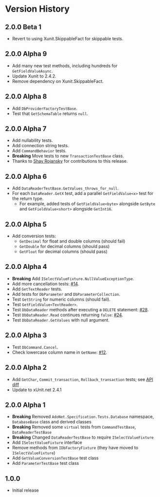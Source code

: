 # Version History

## 2.0.0 Beta 1

* Revert to using Xunit.SkippableFact for skippable tests.

## 2.0.0 Alpha 9

* Add many new test methods, including hundreds for `GetFieldValueAsync`.
* Update Xunit to 2.4.2.
* Remove dependency on Xunit.SkippableFact.

## 2.0.0 Alpha 8

* Add `DbProviderFactoryTestBase`.
* Test that `GetSchemaTable` returns `null`.

## 2.0.0 Alpha 7

* Add nullability tests.
* Add connection string tests.
* Add `CommandBehavior` tests.
* **Breaking** Move tests to new `TransactionTestBase` class.
* Thanks to [Shay Rojansky](https://github.com/roji) for contributions to this release.

## 2.0.0 Alpha 6

* Add `DataReaderTestBase.GetValues_throws_for_null`.
* For each `DataReader.GetX` test, add a parallel `GetFieldValue<x>` test for the return type.
  * For example, added tests of `GetFieldValue<byte>` alongside `GetByte` and `GetFieldValue<short>` alongside `GetInt16`.

## 2.0.0 Alpha 5

* Add conversion tests:
  * `GetDecimal` for float and double columns (should fail)
  * `GetDouble` for decimal columns (should pass)
  * `GetFloat` for decimal columns (should pass)

## 2.0.0 Alpha 4

* **Breaking** Add `ISelectValueFixture.NullValueExceptionType`.
* Add more cancellation tests: [#14](https://github.com/mysql-net/AdoNetApiTest/pull/14).
* Add `GetTextReader` tests.
* Add tests for `DbParameter` and `DbParameterCollection`.
* Test `GetString` for numeric columns (should fail).
* Test `GetFieldValue<TextReader>`.
* Test `DbDataReader` methods after executing a `DELETE` statement: [#28](https://github.com/mysql-net/AdoNetApiTest/issues/28).
* Test `DbDataReader.Read` continues returning `false`: [#24](https://github.com/mysql-net/AdoNetApiTest/issues/24).
* Test `DbDataReader.GetValues` with null argument.

## 2.0.0 Alpha 3

* Test `DbCommand.Cancel`.
* Check lowercase column name in `GetName`: [#12](https://github.com/mysql-net/AdoNetApiTest/pull/12).

## 2.0.0 Alpha 2

* Add `GetChar`, `Commit_transaction`, `Rollback_transaction` tests; see [API diff](https://www.fuget.org/packages/AdoNet.Specification.Tests/2.0.0-alpha2/lib/netstandard2.0/diff/2.0.0-alpha1/)
* Update to xUnit.net 2.4.1

## 2.0.0 Alpha 1

* **Breaking** Removed `AdoNet.Specification.Tests.Database` namespace, `DatabaseBase` class and derived classes
* **Breaking** Removed some `virtual` tests from `CommandTestBase`, `DataReaderTestBase`
* **Breaking** Changed `DataReaderTestBase` to require `ISelectValueFixture`
* Add `ISelectValueFixture` interface
* Remove methods from `IDbFactoryFixture` (they have moved to `ISelectValueFixture`)
* Add `GetValueConversionTestBase` test class
* Add `ParameterTestBase` test class

## 1.0.0

* Initial release
